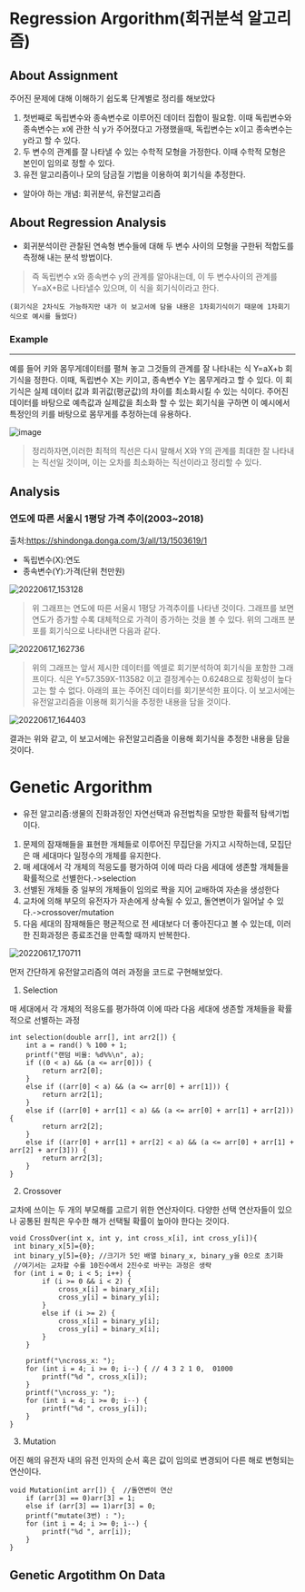 # Regression Argorithm(회귀분석 알고리즘)
## About Assignment
주어진 문제에 대해 이해하기 쉽도록 단계별로 정리를 해보았다
1) 첫번째로 독립변수와 종속변수로 이루어진 데이터 집합이 필요함. 이때 독립변수와 종속변수는 x에 관한 식 y가 주어졌다고 가졍했을때, 독립변수는 x이고 종속변수는 y라고 할 수 있다.
2) 두 변수의 관계를 잘 나타낼 수 있는 수학적 모형을 가정한다. 이때 수학적 모형은 본인이 임의로 정할 수 있다.
3) 유전 알고리즘이나 모의 담금질 기법을 이용하여 회기식을 추정한다.

* 알아야 하는 개념: 회귀분석, 유전알고리즘

## About Regression Analysis
* 회귀분석이란 관찰된 연속형 변수들에 대해 두 변수 사이의 모형을 구한뒤 적합도를 측정해 내는 분석 방법이다.
  
  
 > 즉 독립변수 x와 종속변수 y의 관계를 알아내는데, 이 두 변수사이의 관계를 Y=aX+B로 나타낼수 있으며, 이 식을 회기식이라고 한다.
   
    (회기식은 2차식도 가능하지만 내가 이 보고서에 담을 내용은 1차회기식이기 때문에 1차회기식으로 예시를 들었다)
    

### Example
___
예를 들어 키와 몸무게데이터를 펼쳐 놓고 그것들의 관계를 잘 나타내는 식 Y=aX+b 회기식을 정한다.
이때, 독립변수 X는 키이고, 종속변수 Y는 몸무게라고 할 수 있다.
이 회기식은 실제 데이터 값과 회귀값(평균값)의 차이를 최소화시킬 수 있는 식이다. 주어진 데이터를 바탕으로 예측값과 실제값을 최소화 할 수 있는 회기식을 구하면 이 예시에서 특정인의 키를 바탕으로 몸무게를 추정하는데 유용하다.

![image](https://user-images.githubusercontent.com/100942836/174232977-2455d7e0-bfae-4ac9-95c7-b0a5123ab8a8.png)

> 정리하자면,이러한 최적의 직선은 다시 말해서 X와 Y의 관계를 최대한 잘 나타내는 직선일 것이며, 이는 오차를 최소화하는 직선이라고 정리할 수 있다.

## Analysis 
### 연도에 따른 서울시 1평당 가격 추이(2003~2018)
출처:https://shindonga.donga.com/3/all/13/1503619/1

* 독립변수(X):연도 
* 종속변수(Y):가격(단위 천만원)

![20220617_153128](https://user-images.githubusercontent.com/100942836/174239201-f8237f02-bb0e-4eda-8652-0cbca4563c1f.png)

> 위 그래프는 연도에 따른 서울시 1평당 가격추이를 나타낸 것이다. 그래프를 보면 연도가 증가할 수록 대체적으로 가격이 증가하는 것을 볼 수 있다. 위의 그래프 분포를 회기식으로 나타내면 다음과 같다.

![20220617_162736](https://user-images.githubusercontent.com/100942836/174248925-532f567e-e1e2-4669-92e9-06b68aaab11c.png)

> 위의 그래프는 앞서 제시한 데이터를 엑셀로 회기분석하여 회기식을 포함한 그래프이다.
식은 Y=57.359X-113582 이고 결정계수는 0.6248으로 정확성이 높다고는 할 수 없다.
아래의 표는 주어진 데이터를 회기분석한 표이다. 
이 보고서에는 유전알고리즘을 이용해 회기식을 추정한 내용을 담을 것이다.

![20220617_164403](https://user-images.githubusercontent.com/100942836/174251064-3d7bb535-7524-44bb-a99b-5852de0e8837.png)

결과는 위와 같고, 이 보고서에는 유전알고리즘을 이용해 회기식을 추정한 내용을 담을 것이다.

# Genetic Argorithm
* 유전 알고리즘:생물의 진화과정인 자연선택과 유전법칙을 모방한 확률적 탐색기법이다.
1) 문제의 잠재해들을 표현한 개체들로 이루어진 무집단을 가지고 시작하는데, 모집단은 매 세대마다 일정수의 개체를 유지한다.
2) 매 세대에서 각 개체의 적응도를 평가하여 이에 따라 다음 세대에 생존할 개체들을 확률적으로 선별한다.->selection
3) 선별된 개체들 중 일부의 개체들이 임의로 짝을 지어 교배하여 자손을 생성한다
4) 교차에 의해 부모의 유전자가 자손에게 상속될 수 있고, 돌연변이가 일어날 수 있다.->crossover/mutation
5) 다음 세대의 잠재해들은 평균적으로 전 세대보다 더 좋아진다고 볼 수 있는데, 이러한 진화과정은 종료조건을 만족할 때까지 반복한다.

![20220617_170711](https://user-images.githubusercontent.com/100942836/174255609-7274f7a1-9023-4b34-bb37-2ddef41191e9.png)
 
 
먼저 간단하게 유전알고리즘의 여러 과정을 코드로 구현해보았다.

1) Selection

매 세대에서 각 개체의 적응도를 평가하여 이에 따라 다음 세대에 생존할 개체들을 확률적으로 선별하는 과정
```
int selection(double arr[], int arr2[]) {
    int a = rand() % 100 + 1;
    printf("랜덤 비율: %d%%\n", a);
    if ((0 < a) && (a <= arr[0])) {
        return arr2[0];
    }
    else if ((arr[0] < a) && (a <= arr[0] + arr[1])) {
        return arr2[1];
    }
    else if ((arr[0] + arr[1] < a) && (a <= arr[0] + arr[1] + arr[2])) {
        return arr2[2];
    }
    else if ((arr[0] + arr[1] + arr[2] < a) && (a <= arr[0] + arr[1] + arr[2] + arr[3])) {
        return arr2[3];
    }
}
```
2) Crossover

교차에 쓰이는 두 개의 부모해를 고르기 위한 연산자이다. 다양한 선택 연산자들이 있으나 공통된 원칙은 우수한 해가 선택될 확률이 높아야 한다는 것이다.

```
void CrossOver(int x, int y, int cross_x[i], int cross_y[i]){
 int binary_x[5]={0}; 
 int binary_y[5]={0}; //크기가 5인 배열 binary_x, binary_y을 0으로 초기화
 //여기서는 교차할 수를 10진수에서 2진수로 바꾸는 과정은 생략
 for (int i = 0; i < 5; i++) {
        if (i >= 0 && i < 2) {
            cross_x[i] = binary_x[i];
            cross_y[i] = binary_y[i];
        }
        else if (i >= 2) {
            cross_x[i] = binary_y[i];
            cross_y[i] = binary_x[i];
        }
    }

    printf("\ncross_x: ");
    for (int i = 4; i >= 0; i--) { // 4 3 2 1 0,  01000
        printf("%d ", cross_x[i]);
    }
    printf("\ncross_y: ");
    for (int i = 4; i >= 0; i--) {
        printf("%d ", cross_y[i]);
    }
}
```
3) Mutation

어진 해의 유전자 내의 유전 인자의 순서 혹은 값이 임의로 변경되어 다른 해로 변형되는 연산이다.

```
void Mutation(int arr[]) {  //돌연변이 연산
    if (arr[3] == 0)arr[3] = 1;
    else if (arr[3] == 1)arr[3] = 0;
    printf("mutate(3번) : ");
    for (int i = 4; i >= 0; i--) {
        printf("%d ", arr[i]);
    }
}
```

## Genetic Argotithm On Data


